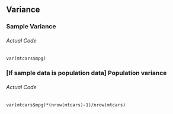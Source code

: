## Variance
### Sample Variance
###### Actual Code
```
var(mtcars$mpg)
```
### \[If sample data is population data\] Population variance
###### Actual Code
```
var(mtcars$mpg)*(nrow(mtcars)-1)/nrow(mtcars)
```
